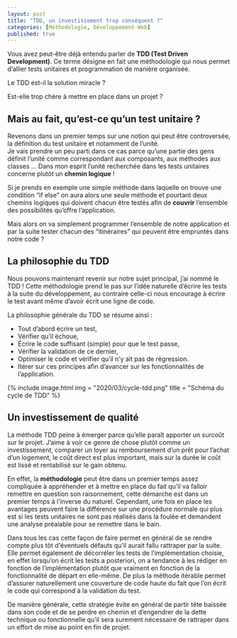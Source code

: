 ```yaml
---
layout: post
title: "TDD, un investissement trop conséquent ?"
categories: [Méthodologie, Développement-Web]
published: true
---
```


Vous avez peut-être déjà entendu parler de **TDD (Test Driven Development)**. Ce terme désigne en fait une méthodologie qui nous permet d’allier tests unitaires et programmation de manière organisée.

Le TDD est-il la solution miracle ?

Est-elle trop chère à mettre en place dans un projet ? 

## Mais au fait, qu’est-ce qu’un test unitaire ? 

Revenons dans un premier temps sur une notion qui peut être controversée, la définition du test unitaire et notamment de l’unité.  
Je vais prendre un peu parti dans ce cas parce qu’une partie des gens définit l’unité comme correspondant aux composants, aux méthodes aux classes … 
Dans mon esprit l’unité recherchée dans les tests unitaires concerne plutôt un **chemin logique** !

Si je prends en exemple une simple méthode dans laquelle on trouve une condition “if else” on aura alors une seule méthode et pourtant deux chemins logiques qui doivent chacun être testés afin de **couvrir** l’ensemble des possibilités qu’offre l’application. 

Mais alors on va simplement programmer l’ensemble de notre application et par la suite tester chacun des “itinéraires” qui peuvent être empruntés dans notre code ?

## La philosophie du TDD

Nous pouvons maintenant revenir sur notre sujet principal, j’ai nommé le TDD ! 
Cette méthodologie prend le pas sur l’idée naturelle d’écrire les tests à la suite du développement, au contraire celle-ci nous encourage à écrire le test avant même d’avoir écrit une ligne de code. 

La philosophie générale du TDD se résume ainsi : 
* Tout d’abord écrire un test,
* Vérifier qu’il échoue,
* Écrire le code suffisant (simple) pour que le test passe,
* Vérifier la validation de ce dernier,
* Optimiser le code et vérifier qu’il n’y ait pas de régression.
* Itérer sur ces principes afin d’avancer sur les fonctionnalités de l’application.

{% include image.html img = "2020/03/cycle-tdd.png" title = "Schéma du cycle de TDD" %}

## Un investissement de qualité

La méthode TDD peine à émerger parce qu’elle paraît apporter un surcoût sur le projet.
J’aime à voir ce genre de chose plutôt comme un investissement, comparer un loyer au remboursement d’un prêt pour l’achat d’un logement, le coût direct est plus important, mais sur la durée le coût est lissé et rentabilisé sur le gain obtenu. 

En effet, la **méthodologie**  peut être dans un premier temps assez compliquée à appréhender et à mettre en place du fait qu’il va falloir remettre en question son raisonnement, cette démarche est dans un premier temps à l’inverse du naturel. 
Cependant, une fois en place les avantages peuvent faire la différence sur une procédure normale qui plus est si les tests unitaires ne sont pas réalisés dans la foulée et demandent une analyse préalable pour se remettre dans le bain. 

Dans tous les cas cette façon de faire permet en général de se rendre compte plus tôt d'éventuels défauts qu’il aurait fallu rattraper par la suite.
Elle permet également de décorréler les tests de l’implémentation choisie, en effet lorsqu’on écrit les tests a posteriori, on a tendance à les rédiger en fonction de l’implémentation plutôt que vraiment en fonction de la fonctionnalité de départ en elle-même.
De plus la méthode itérable permet d’assurer naturellement une couverture de code haute du fait que l’on écrit le code qui correspond à la validation du test.  

De manière générale, cette stratégie évite en général de partir tête baissée dans son code et de se perdre en chemin et d’engendrer de la dette technique ou fonctionnelle qu’il sera surement nécessaire de rattraper dans un effort de mise au point en fin de projet. 

